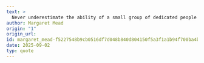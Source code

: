 ```yaml
---
text: >
  Never underestimate the ability of a small group of dedicated people to change the world. Indeed, it is the only thing that ever has.
author: Margaret Mead
origin: "1"
origin_url: 
id: margaret_mead-f5227548b9cb0516df7d048b840d804150f5a3f1a1b94f700ba4bf23f1051806
date: 2025-09-02
typ: quote
---
```

